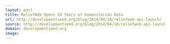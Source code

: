 ```yaml
---
layout: post
title: ReliefWeb Opens 20 Years of Humanitarian Data
url: http://developmentseed.org/blog/2014/04/10/reliefweb-api-launch/
source: http://developmentseed.org/blog/2014/04/10/reliefweb-api-launch/
domain: developmentseed.org
image: 
---
```


